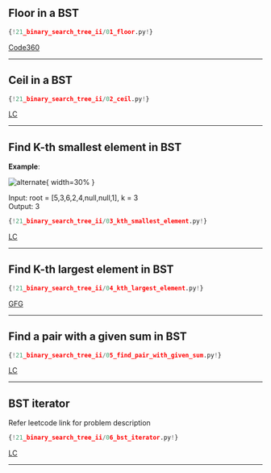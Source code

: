 ## Floor in a BST

```py
{!21_binary_search_tree_ii/01_floor.py!}
```

[Code360](https://www.naukri.com/code360/problems/floor-from-bst_920457?source=youtube&campaign=Striver_Tree_Videos)<br>

---

## Ceil in a BST

```py
{!21_binary_search_tree_ii/02_ceil.py!}
```

[LC](https://www.naukri.com/code360/problems/ceil-from-bst_920464?source=youtube&campaign=Striver_Tree_Videos)<br>

---

## Find K-th smallest element in BST
 
**Example**:  

![alternate](https://assets.leetcode.com/uploads/2021/01/28/kthtree2.jpg){ width=30% }  

Input: root = [5,3,6,2,4,null,null,1], k = 3  
Output: 3  

```py
{!21_binary_search_tree_ii/03_kth_smallest_element.py!}
```

[LC](https://leetcode.com/problems/kth-smallest-element-in-a-bst/)<br>

---

## Find K-th largest element in BST

```py
{!21_binary_search_tree_ii/04_kth_largest_element.py!}
```

[GFG](https://practice.geeksforgeeks.org/problems/kth-largest-element-in-bst/1)<br>

---

## Find a pair with a given sum in BST

```py
{!21_binary_search_tree_ii/05_find_pair_with_given_sum.py!}
```

[LC](https://leetcode.com/problems/two-sum-iv-input-is-a-bst/)<br>

---

## BST iterator

Refer leetcode link for problem description

```py
{!21_binary_search_tree_ii/06_bst_iterator.py!}
```

[LC](https://leetcode.com/problems/binary-search-tree-iterator/)<br>

---